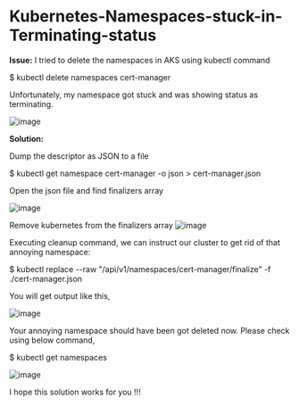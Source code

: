 # Kubernetes-Namespaces-stuck-in-Terminating-status

**Issue:**
I tried to delete the namespaces in AKS using kubectl command 

$ kubectl delete namespaces cert-manager

Unfortunately, my namespace got stuck and was showing status as terminating.

![image](https://user-images.githubusercontent.com/44049960/135212420-dfc053f6-e063-4794-bbc8-e35b5ce953fa.png)


**Solution:**

Dump the descriptor as JSON to a file

$ kubectl get namespace cert-manager -o json > cert-manager.json


Open the json file and find finalizers array

![image](https://user-images.githubusercontent.com/44049960/135213204-56de8b3a-b177-43c1-b360-282126b9d248.png)


Remove kubernetes from the finalizers array
![image](https://user-images.githubusercontent.com/44049960/135213309-c78f83b5-b522-4a70-b8d3-f2eb4ffe2d41.png)


Executing cleanup command, we can instruct our cluster to get rid of that annoying namespace:

$ kubectl replace --raw "/api/v1/namespaces/cert-manager/finalize" -f ./cert-manager.json

You will get output like this,

![image](https://user-images.githubusercontent.com/44049960/135213734-69d1f440-3f56-4e02-8721-338c91d9db66.png)

Your annoying namespace should have been got deleted now. Please check using below command,

$ kubectl get namespaces

![image](https://user-images.githubusercontent.com/44049960/135213949-c38a97a2-0ce2-413a-8e47-230c8724a021.png)



I hope this solution works for you !!! 

